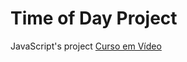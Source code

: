 # Time of Day Project
JavaScript's project <a href="https://www.cursoemvideo.com/">Curso em Vídeo</a>
